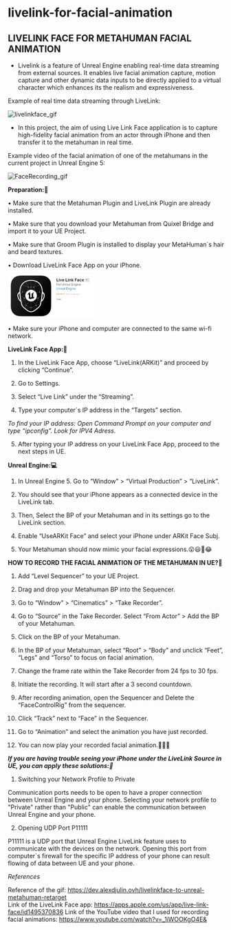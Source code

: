 # livelink-for-facial-animation

## LIVELINK FACE FOR METAHUMAN FACIAL ANIMATION ##

- Livelink is a feature of Unreal Engine enabling real-time data streaming from external sources. It enables live facial animation capture, motion capture and other dynamic data inputs to be directly applied to a virtual character which enhances its the realism and expressiveness.   
   
Example of real time data streaming through LiveLink:
    
<img src="./images/livelinkface_gif.gif" alt="livelinkface_gif" width="300"/>
     
   
- In this project, the aim of using Live Link Face application is to capture high-fidelity facial animation from an actor through iPhone and then transfer it to the metahuman in real time.
   
Example video of the facial animation of one of the metahumans in the current project in Unreal Engine 5:  
   
<img src="./images/FaceRecording_gif.gif" alt="FaceRecording_gif" width="500"/>
   
**Preparation:🚨**
   
•	Make sure that the Metahuman Plugin and LiveLink Plugin are already installed.
   
•	Make sure that you download your Metahuman from Quixel Bridge and import it to your UE Project.
   
•	Make sure that Groom Plugin is installed to display your MetaHuman`s hair and beard textures.
    
•	Download LiveLink Face App on your iPhone.
   
   <img src="./images/LiveLinkApp.png" alt="LiveLinkApp" width="200"/>
   
•	Make sure your iPhone and computer are connected to the same wi-fi network.
   
**LiveLink Face App:📱**
   
1.	In the LiveLink Face App, choose “LiveLink(ARKit)” and proceed by clicking “Continue”.
   
2.	Go to Settings.
   
3.	Select “Live Link” under the “Streaming”.
   
4.	Type your computer`s IP address in the “Targets” section.
   
_To find your IP address: Open Command Prompt on your computer and type “ipconfig”. Look for IPV4 Adress._
   
5.	After typing your IP address on your LiveLink Face App, proceed to the next steps in UE.
   
**Unreal Engine:💻**
   
1.	In Unreal Engine 5. Go to “Window” > “Virtual Production” > “LiveLink”.
   
2.	You should see that your iPhone appears as a connected device in the LiveLink tab.
   
3.	Then, Select the BP of your Metahuman and in its settings go to the LiveLink section.
   
4.	Enable “UseARKit Face” and select your iPhone under ARKit Face Subj. 
   
5.	Your Metahuman should now mimic your facial expressions.😮😃🤔😂
   
**HOW TO RECORD THE FACIAL ANIMATION OF THE METAHUMAN IN UE?🎥**
  
1.	Add “Level Sequencer” to your UE Project.
   
2.	Drag and drop your Metahuman BP into the Sequencer.
   
3.	Go to  “Window” >  “Cinematics” >  “Take Recorder”.
   
4.	Go to “Source” in the Take Recorder. Select “From Actor” > Add the BP of your Metahuman.
   
5.	Click on the BP of your Metahuman.
   
6.	In the BP of your Metahuman, select “Root” > “Body” and unclick “Feet”, “Legs” and “Torso” to focus on facial animation.
   
7.	Change the frame rate within the Take Recorder from 24 fps to 30 fps.
   
8.	Initiate the recording. It will start after a 3 second countdown. 
   
9.	After recording animation, open the Sequencer and Delete the “FaceControlRig” from the sequencer.
   
10.	Click “Track” next to “Face” in the Sequencer.
   
11.	Go to “Animation” and select the animation you have just recorded.
   
12.	You can now play your recorded facial animation.🥳👏🌟
   
    

**_If you are having trouble seeing your iPhone under the LiveLink Source in UE, you can apply these solutions:🤯_**

1.	Switching your Network Profile to Private
   
Communication ports needs to be open to have a proper connection between Unreal Engine and your phone. Selecting your network profile to "Private" rather than "Public" can enable the communication between Unreal Engine and your phone.
   
2.	Opening UDP Port P11111
   
P11111 is a UDP port that Unreal Engine LiveLink feature uses to communicate with the devices on the network. Opening this port from computer`s firewall for the specific IP address of your phone can result flowing of data between UE and your phone. 
   
      
_References_   
   
Reference of the gif: https://dev.alexdjulin.ovh/livelinkface-to-unreal-metahuman-retarget    
Link of the LiveLink Face app: https://apps.apple.com/us/app/live-link-face/id1495370836
Link of the YouTube video that I used for recording facial animations: https://www.youtube.com/watch?v=_1iWOOKgO4E&



   


   











